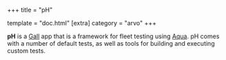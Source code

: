+++
title = "pH"

template = "doc.html"
[extra]
category = "arvo"
+++

**pH** is a [Gall](/docs/glossary/gall) app that is a framework for fleet testing using [Aqua](/docs/glossary/aqua). pH comes with a number of default tests, as well as tools for building and executing custom tests.
